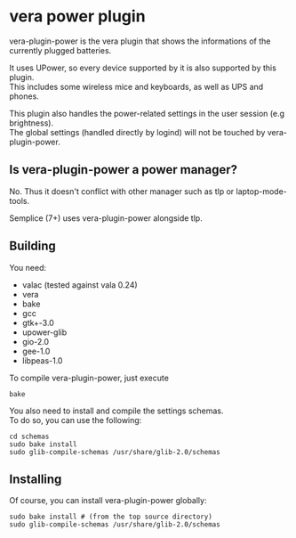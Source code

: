 vera power plugin
=================

vera-plugin-power is the vera plugin that shows the informations of the currently
plugged batteries.

It uses UPower, so every device supported by it is also supported by this plugin.  
This includes some wireless mice and keyboards, as well as UPS and phones.

This plugin also handles the power-related settings in the user session (e.g
brightness).  
The global settings (handled directly by logind) will not be touched by vera-plugin-power.

Is vera-plugin-power a power manager?
-------------------------------------

No. Thus it doesn't conflict with other manager such as tlp or laptop-mode-tools.  

Semplice (7+) uses vera-plugin-power alongside tlp.

Building
--------

You need:

* valac (tested against vala 0.24)
* vera
* bake
* gcc
* gtk+-3.0
* upower-glib
* gio-2.0
* gee-1.0
* libpeas-1.0

To compile vera-plugin-power, just execute

	bake

You also need to install and compile the settings schemas.  
To do so, you can use the following:

	cd schemas
	sudo bake install
	sudo glib-compile-schemas /usr/share/glib-2.0/schemas

Installing
----------

Of course, you can install vera-plugin-power globally:

	sudo bake install # (from the top source directory)
	sudo glib-compile-schemas /usr/share/glib-2.0/schemas

